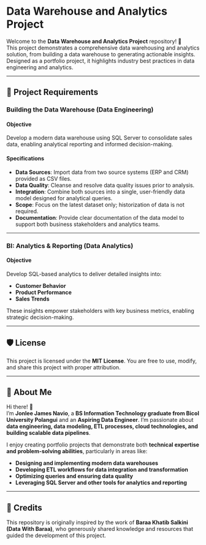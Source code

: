 # Data Warehouse and Analytics Project  

Welcome to the **Data Warehouse and Analytics Project** repository! 🚀  
This project demonstrates a comprehensive data warehousing and analytics solution, from building a data warehouse to generating actionable insights. Designed as a portfolio project, it highlights industry best practices in data engineering and analytics.  

---

## 🚀 Project Requirements  

### Building the Data Warehouse (Data Engineering)  

#### **Objective**  
Develop a modern data warehouse using SQL Server to consolidate sales data, enabling analytical reporting and informed decision-making.  

#### **Specifications**  
- **Data Sources**: Import data from two source systems (ERP and CRM) provided as CSV files.  
- **Data Quality**: Cleanse and resolve data quality issues prior to analysis.  
- **Integration**: Combine both sources into a single, user-friendly data model designed for analytical queries.  
- **Scope**: Focus on the latest dataset only; historization of data is not required.  
- **Documentation**: Provide clear documentation of the data model to support both business stakeholders and analytics teams.  

---

### BI: Analytics & Reporting (Data Analytics)  

#### **Objective**  
Develop SQL-based analytics to deliver detailed insights into:  
- **Customer Behavior**  
- **Product Performance**  
- **Sales Trends**  

These insights empower stakeholders with key business metrics, enabling strategic decision-making.  

---

## 🛡️ License  
This project is licensed under the **MIT License**. You are free to use, modify, and share this project with proper attribution.  

---

## 🌟 About Me  

Hi there! 👋  
I’m **Jonlee James Navio**, a **BS Information Technology graduate from Bicol University Polangui** and an **Aspiring Data Engineer**. I’m passionate about **data engineering, data modeling, ETL processes, cloud technologies, and building scalable data pipelines**.  

I enjoy creating portfolio projects that demonstrate both **technical expertise and problem-solving abilities**, particularly in areas like:  
- **Designing and implementing modern data warehouses**  
- **Developing ETL workflows for data integration and transformation**  
- **Optimizing queries and ensuring data quality**  
- **Leveraging SQL Server and other tools for analytics and reporting**  

---

## 🙌 Credits  
This repository is originally inspired by the work of **Baraa Khatib Salkini (Data With Baraa)**, who generously shared knowledge and resources that guided the development of this project.  

